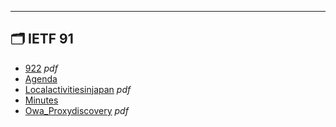 

---

## 🗂️ IETF 91

- [922](922.pdf) _pdf_
- [Agenda](agenda.md) 
- [Localactivitiesinjapan](LocalActivitiesInJapan.pdf) _pdf_
- [Minutes](minutes.md) 
- [Owa_Proxydiscovery](OWA_ProxyDiscovery.pdf) _pdf_